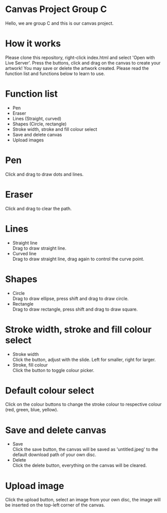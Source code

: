 # Canvas Project Group C
Hello, we are group C and this is our canvas project.
# How it works
Please clone this repository, right-click index.html and select 'Open with Live Server'.
Press the buttons, click and drag on the canvas to create your artwork!
You may save or delete the artwork created.
Please read the function list and functions below to learn to use.
# Function list
- Pen
- Eraser
- Lines (Straight, curved)
- Shapes (Circle, rectangle)
- Stroke width, stroke and fill colour select
- Save and delete canvas
- Upload images
# Pen
Click and drag to draw dots and lines.
# Eraser
Click and drag to clear the path.
# Lines
- Straight line<br>
Drag to draw straight line.
- Curved line<br>
Drag to draw straight line, drag again to control the curve point.
# Shapes
- Circle<br>
Drag to draw ellipse, press shift and drag to draw circle.
- Rectangle<br>
Drag to draw rectangle, press shift and drag to draw square.
# Stroke width, stroke and fill colour select
- Stroke width<br>
Click the button, adjust with the slide. Left for smaller, right for larger.
- Stroke, fill colour<br>
Click the button to toggle colour picker.
# Default colour select
Click on the colour buttons to change the stroke colour to respective colour (red, green, blue, yellow).
# Save and delete canvas
- Save<br>
Click the save button, the canvas will be saved as 'untitled.jpeg' to the default download path of your own disc.
- Delete<br>
Click the delete button, everything on the canvas will be cleared.
# Upload image
Click the upload button, select an image from your own disc, the image will be inserted on the top-left corner of the canvas.

